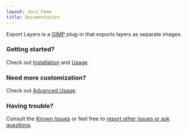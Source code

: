 ```yaml
---
layout: docs_home
title: Documentation
---
```


Export Layers is a [GIMP](https://www.gimp.org/) plug-in that exports layers as separate images.

### Getting started?

Check out [Installation](Installation.html) and [Usage](Usage.html).


### Need more customization?

Check out [Advanced Usage](Advanced-Usage.html).


### Having trouble?

Consult the [Known Issues](Known-Issues.html) or feel free to
[report other issues or ask questions](https://github.com/khalim19/gimp-plugin-export-layers/issues).
